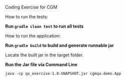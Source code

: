 Coding Exercise for CGM


How to run the tests:

**Run `gradle clean test` to run all tests**

How to run the application:

**Run `gradle build` to build and generate runnable jar**


Locate the built jar in the target folder.

**Run the Jar file via Command Line**

 ``java -cp qa_exercise-1.0-SNAPSHOT.jar cgmqa.demo.App``
